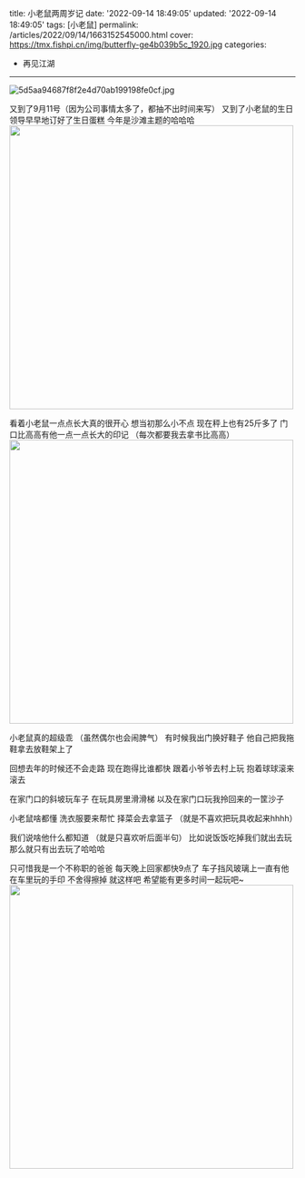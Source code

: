 title: 小老鼠两周岁记
date: '2022-09-14 18:49:05'
updated: '2022-09-14 18:49:05'
tags: [小老鼠]
permalink: /articles/2022/09/14/1663152545000.html
cover: https://tmx.fishpi.cn/img/butterfly-ge4b039b5c_1920.jpg
categories: 
- 再见江湖
---
![5d5aa94687f8f2e4d70ab199198fe0cf.jpg](https://tmx.fishpi.cn/img/butterfly-ge4b039b5c_1920.jpg)

又到了9月11号（因为公司事情太多了，都抽不出时间来写）
又到了小老鼠的生日
领导早早地订好了生日蛋糕
今年是沙滩主题的哈哈哈
<img src="https://tmx.fishpi.cn/img/QQ图片20220914195308.jpg" width="500">

看着小老鼠一点点长大真的很开心
想当初那么小不点
现在秤上也有25斤多了
门口比高高有他一点一点长大的印记
（每次都要我去拿书比高高）
<img src="https://tmx.fishpi.cn/img/QQ图片20220914195317.jpg" width="500">

小老鼠真的超级乖
（虽然偶尔也会闹脾气）
有时候我出门换好鞋子
他自己把我拖鞋拿去放鞋架上了

回想去年的时候还不会走路
现在跑得比谁都快
跟着小爷爷去村上玩
抱着球球滚来滚去

在家门口的斜坡玩车子
在玩具房里滑滑梯
以及在家门口玩我拎回来的一筐沙子

小老鼠啥都懂
洗衣服要来帮忙
择菜会去拿篮子
（就是不喜欢把玩具收起来hhhh）

我们说啥他什么都知道
（就是只喜欢听后面半句）
比如说饭饭吃掉我们就出去玩
那么就只有出去玩了哈哈哈

只可惜我是一个不称职的爸爸
每天晚上回家都快9点了
车子挡风玻璃上一直有他在车里玩的手印
不舍得擦掉
就这样吧
希望能有更多时间一起玩吧~
<img src="https://tmx.fishpi.cn/img/QQ图片20220914195313.jpg" width="500">






